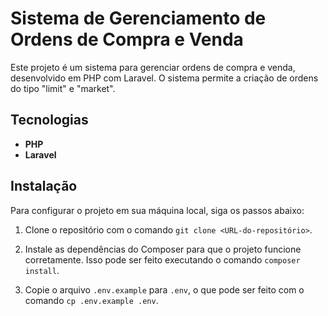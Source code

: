 # Sistema de Gerenciamento de Ordens de Compra e Venda

Este projeto é um sistema para gerenciar ordens de compra e venda, desenvolvido em PHP com Laravel. O sistema permite a criação de ordens do tipo "limit" e "market".

## Tecnologias

- **PHP**
- **Laravel**

## Instalação

Para configurar o projeto em sua máquina local, siga os passos abaixo:

1. Clone o repositório com o comando `git clone <URL-do-repositório>`. 

2. Instale as dependências do Composer para que o projeto funcione corretamente. Isso pode ser feito executando o comando `composer install`.

3. Copie o arquivo `.env.example` para `.env`, o que pode ser feito com o comando `cp .env.example .env`.
